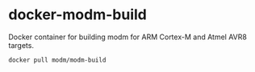 # docker-modm-build

Docker container for building modm for ARM Cortex-M and Atmel AVR8 targets.

    docker pull modm/modm-build
